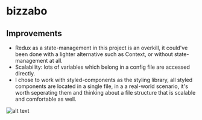 # bizzabo

## Improvements
* Redux as a state-management in this project is an overkill, it could've been done with a lighter alternative such as Context, or without state-management at all.
* Scalability: lots of variables which belong in a config file are accessed directly.
* I chose to work with styled-components as the styling library, all styled components are located in a single file, in a a real-world scenario, it's worth seperating them and thinking about a file structure that is scalable and comfortable as well.

![alt text](https://i.imgur.com/edcgYFA.png)
